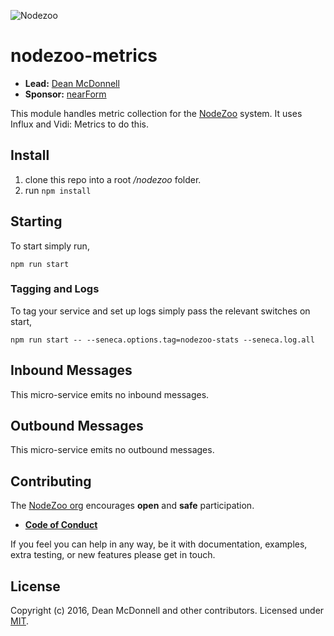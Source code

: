 ![Nodezoo][Logo]

# nodezoo-metrics

- __Lead:__ [Dean McDonnell][Lead]
- __Sponsor:__ [nearForm][]

This module handles metric collection for the [NodeZoo][] system. It uses Influx and Vidi: Metrics to do this.

## Install
1. clone this repo into a root _/nodezoo_ folder.
2. run `npm install`

## Starting
To start simply run,

```
npm run start
```

### Tagging and Logs
To tag your service and set up logs simply pass the relevant switches on start,

```
npm run start -- --seneca.options.tag=nodezoo-stats --seneca.log.all
```

## Inbound Messages
This micro-service emits no inbound messages.

## Outbound Messages
This micro-service emits no outbound messages.

## Contributing
The [NodeZoo org][] encourages __open__ and __safe__ participation.

- __[Code of Conduct][CoC]__

If you feel you can help in any way, be it with documentation, examples, extra testing, or new
features please get in touch.

## License
Copyright (c) 2016, Dean McDonnell and other contributors.
Licensed under [MIT][].


[MIT]: ./LICENSE
[CoC]: ./CoC.md
[Lead]: https://github.com/mcdonnelldean
[nearForm]: http://www.nearform.com/
[NodeZoo]: http://www.nodezoo.com/
[NodeZoo org]: https://github.com/nodezoo
[Logo]: https://raw.githubusercontent.com/nodezoo/nodezoo-org/master/assets/logo-nodezoo.png
